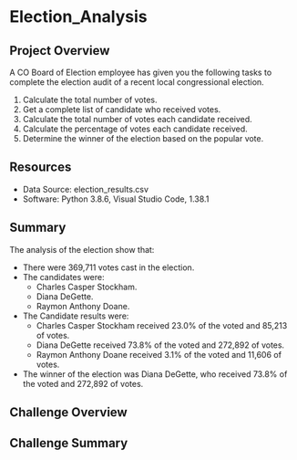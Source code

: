 # Election_Analysis

## Project Overview
A CO Board of Election employee has given you the following tasks to complete the election audit of a recent local congressional election.

1. Calculate the total number of votes.
2. Get a complete list of candidate who received votes.
3. Calculate the total number of votes each candidate received.
4. Calculate the percentage of votes each candidate received.
5. Determine the winner of the election based on the popular vote.

## Resources
- Data Source: election_results.csv
- Software: Python 3.8.6, Visual Studio Code, 1.38.1

## Summary
The analysis of the election show that:
- There were 369,711 votes cast in the election.
- The candidates were:
  - Charles Casper Stockham.
  - Diana DeGette.
  - Raymon Anthony Doane.
- The Candidate results were:
  - Charles Casper Stockham received 23.0% of the voted and 85,213 of votes.
  - Diana DeGette received 73.8% of the voted and 272,892 of votes.
  - Raymon Anthony Doane received 3.1% of the voted and 11,606 of votes.
- The winner of the election was Diana DeGette, who received 73.8% of the voted and 272,892 of votes.

## Challenge Overview

## Challenge Summary
